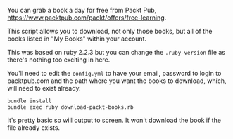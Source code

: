 You can grab a book a day for free from Packt Pub, https://www.packtpub.com/packt/offers/free-learning.

This script allows you to download, not only those books, but all of the books listed in "My Books" within your account.

This was based on ruby 2.2.3 but you can change the `.ruby-version` file as there's nothing too exciting in here.

You'll need to edit the `config.yml` to have your email, password to login to packtpub.com and the path where you want the books to download, which, will need to exist already.

```
bundle install
bundle exec ruby download-packt-books.rb
```

It's pretty basic so will output to screen. It won't download the book if the file already exists.

